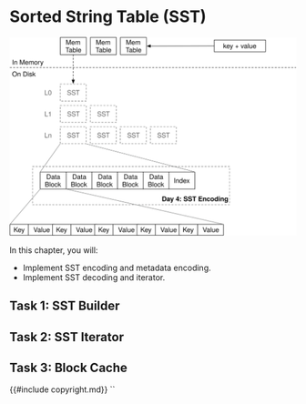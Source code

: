 # Sorted String Table (SST)

![Chapter Overview](./lsm-tutorial/week1-04-overview.svg)

In this chapter, you will:

* Implement SST encoding and metadata encoding.
* Implement SST decoding and iterator.
  
## Task 1: SST Builder

## Task 2: SST Iterator

## Task 3: Block Cache

{{#include copyright.md}}
``
